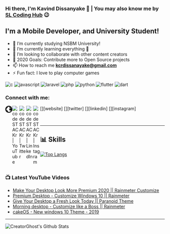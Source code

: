### Hi there, I'm Kavind Dissanyake 👋 | You may also know me by [SL Coding Hub] 😉

## I'm a Mobile Developer, and University Student!
- 🔭 I’m currently studying NSBM University!
- 🌱 I’m currently learning everything 🤣
- 👯 I’m looking to collaborate with other content creators
- 🥅 2020 Goals: Contribute more to Open Source projects
- 📫 How to reach me **kcrdissanayake@gmail.com**
- ⚡ Fun fact: I love to play computer games

<p align="left"><img src="https://devicons.github.io/devicon/devicon.git/icons/c/c-original.svg" alt="c" width="20" height="20"/> <img src="https://devicons.github.io/devicon/devicon.git/icons/javascript/javascript-original.svg" alt="javascript" width="20" height="20"/> <img src="https://devicons.github.io/devicon/devicon.git/icons/laravel/laravel-plain-wordmark.svg" alt="laravel" width="20" height="20"/> <img src="https://devicons.github.io/devicon/devicon.git/icons/php/php-original.svg" alt="php" width="20" height="20"/> <img src="https://devicons.github.io/devicon/devicon.git/icons/python/python-original-wordmark.svg" alt="python" width="20" height="20"/> <img src="https://cdn.jsdelivr.net/npm/simple-icons@3.1.0/icons/flutter.svg" alt="flutter" width="20" height="20"/> <img src="https://cdn.jsdelivr.net/npm/simple-icons@3.1.0/icons/dart.svg" alt="dart" width="20" height="20"/></p>

### Connect with me:

[<img align="left" alt="codeSTACKr.com" width="22px" src="https://raw.githubusercontent.com/iconic/open-iconic/master/svg/globe.svg" />][website]
[<img align="left" alt="codeSTACKr | YouTube" width="22px" src="https://cdn.jsdelivr.net/npm/simple-icons@v3/icons/youtube.svg" />][youtube]
[<img align="left" alt="codeSTACKr | Twitter" width="22px" src="https://cdn.jsdelivr.net/npm/simple-icons@v3/icons/twitter.svg" />][twitter]
[<img align="left" alt="codeSTACKr | LinkedIn" width="22px" src="https://cdn.jsdelivr.net/npm/simple-icons@v3/icons/linkedin.svg" />][linkedin]
[<img align="left" alt="codeSTACKr | Instagram" width="22px" src="https://cdn.jsdelivr.net/npm/simple-icons@v3/icons/instagram.svg" />][instagram]


<br />

---

## 📊 Skills
<!--START_SECTION:waka-->

[![Top Langs](https://github-readme-stats.vercel.app/api/top-langs/?username=KavinduDissanayake&layout=compact)](https://github.com/rrmchathura/github-readme-stats)

<!--END_SECTION:waka-->
<br />

### 📺 Latest YouTube Videos
<!-- YOUTUBE:START -->
- [Make Your Desktop Look More Premium 2020 || Rainmeter Customize](https://www.youtube.com/watch?v=cc83ACkqtfc)
- [Premium Desktop - Customize Windows 10 || Rainmeter](https://www.youtube.com/watch?v=1Hy6hECXPws)
- [Give Your Desktop a Fresh Look Today || Paranoid Theme](https://www.youtube.com/watch?v=E-IRQVfr-XA)
- [Morning desktop - Customize like a Boss || Rainmeter](https://www.youtube.com/watch?v=IaoWOzinw2c)
- [cakeOS  - New windows 10 Theme - 2019](https://www.youtube.com/watch?v=jcvNYXsvi1k)
<!-- YOUTUBE:END -->

---

<img align="left" alt="CreatorGhost's Github Stats" src="https://github-readme-stats.vercel.app/api?username=KavinduDissanayake&show_icons=true&hide_border=true&theme=radical" />






<!-- [website]: https://freesourcecodelk.blogspot.com -->

<!-- [twitter]: https://twitter.com/Rathnayaka22700 -->

[youtube]: https://www.youtube.com/channel/UCLugwjhSFrmI6qxOUzwLGbw?view_as=subscriber

<!-- [instagram]: https://www.instagram.com/chathura_sanjaya_rathnayaka -->

<!-- [linkedin]: https://www.linkedin.com/in/chathura-rathnayaka-a6286a19a/ -->



[SL Coding Hub]: https://www.youtube.com/channel/UCLugwjhSFrmI6qxOUzwLGbw?view_as=subscriber

